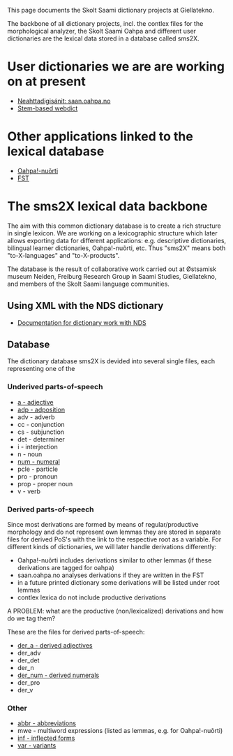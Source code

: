 This page documents the Skolt Saami dictionary projects at Giellatekno.

The backbone of all dictionary projects, incl. the contlex files for the morphological analyzer, the Skolt Saami Oahpa and different user dictionaries are the lexical data stored in a database called sms2X.

# User dictionaries we are are working on at present
* [Neahttadigisánit: saan.oahpa.no](http://saan.oahpa.no)
* [Stem-based webdict](http://gtweb.uit.no/webdict/index_sms-eng.html)

# Other applications linked to the lexical database
* [Oahpa!-nuõrti](http://oahpa.no/sms/)
* [FST](/lang/sms/j-sms.html)

# The sms2X lexical data backbone
The aim with this common dictionary database is to create a rich structure in single lexicon. We are working on a lexicographic structure which later allows exporting data for different applications: e.g. descriptive dictionaries,
 bilingual learner dictionaries, Oahpa!-nuõrti, etc. Thus "sms2X" means both "to-X-languages" and "to-X-products".

The database is the result of collaborative work carried out at Østsamisk museum Neiden, Freiburg Research Group in Saami Studies, Giellatekno, and members of the Skolt Saami language communities.

##  Using XML with the NDS dictionary

* [Documentation for dictionary work with NDS](sms/SkoltSaamiDictionaryFeatures.html)

## Database
The dictionary database sms2X is devided into several single files, each representing one of the

### Underived parts-of-speech

* [a - adjective](SkoltSaami2X/Adjectives.html)
* [adp - adposition](SkoltSaami2X/Adpositions.html)
* adv - adverb
* cc - conjunction
* cs - subjunction
* det - determiner
* i - interjection
* n - noun
* [num - numeral](SkoltSaami2X/Numerals.html)
* pcle - particle
* pro - pronoun
* prop - proper noun
* v - verb

###  Derived parts-of-speech

Since most derivations are formed by means of regular/productive morphology and do not represent own lemmas they are stored in separate files for derived PoS's with the link to the respective root as a variable. For different kinds of dictionaries, we will later handle derivations differently:

* Oahpa!-nuõrti includes derivations similar to other lemmas (if these derivations are tagged for oahpa)
* saan.oahpa.no analyses derivations if they are written in the FST
* in a future printed dictionary some derivations will be listed under root lemmas
* contlex lexica do not include productive derivations

A PROBLEM: what are the productive (non/lexicalized) derivations and how do we tag them?

These are the files for derived parts-of-speech:

* [der_a - derived adjectives](SkoltSaami2X/Adjectives.html)
* der_adv
* der_det
* der_n
* [der_num - derived numerals](SkoltSaami2X/Numerals.html)
* der_pro
* der_v

###  Other

* [abbr - abbreviations](SkoltSaami2X/Abbreviations.html)
* mwe - multiword expressions (listed as lemmas, e.g. for Oahpa!-nuõrti)
* [inf - inflected forms](SkoltSaami2X/Inflections.html)
* [var - variants](SkoltSaami2X/Variants.html)
